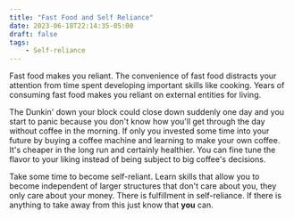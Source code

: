 ```yaml
---
title: "Fast Food and Self Reliance"
date: 2023-06-18T22:14:35-05:00
draft: false
tags: 
    - Self-reliance
---
```


Fast food makes you reliant. 
The convenience of fast food distracts your attention from time 
spent developing important skills like cooking. Years of consuming fast food 
makes you reliant on external entities for living. 

The Dunkin' down
your block could close down suddenly one day and you start to panic
because you don't know how you'll get through the day without coffee
in the morning. If only you invested some time into your future by 
buying a coffee machine and learning to make your own coffee. It's 
cheaper in the long run and certainly healthier.
You can fine tune the flavor to your liking instead of being subject
to big coffee's decisions. 

Take some time to become self-reliant.
Learn skills that allow you to become independent of larger structures
that don't care about you, they only care about your money. There is
fulfillment in self-reliance. If there is anything to take away from this
just know that **you** can.